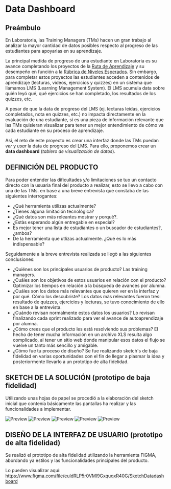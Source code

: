 # Data Dashboard

## Preámbulo

En Laboratoria, las Training Managers (TMs) hacen un gran trabajo al analizar la
mayor cantidad de datos posibles respecto al progreso de las estudiantes para
apoyarlas en su aprendizaje.

La principal medida de progreso de una estudiante en Laboratoria es su avance
completando los proyectos de la [Ruta de Aprendizaje](https://docs.google.com/spreadsheets/d/1AoXQjZnZ5MTPwJPNEGDyvn5vksiOUoPr932TjAldTE4/edit#gid=536983970)
y su desempeño en función a la [Rúbrica de Niveles Esperados](https://docs.google.com/spreadsheets/d/e/2PACX-1vSkQy1waRpQ-16sn7VogiDTy-Fz5e7OSZSYUCiHC_bkLAKYewr4L8pWJ_BG210PeULe-TjLScNQQT_x/pubhtml).
Sin embargo, para completar estos proyectos las estudiantes acceden a contenidos
de aprendizaje (lecturas, videos, ejercicios y quizzes) en un sistema que
llamamos LMS (Learning Management System). El LMS acumula data sobre quién
leyó qué, qué ejercicios se han completado, los resultados de los quizzes, etc.

A pesar de que la data de progreso del LMS (ej. lecturas leídas, ejercicios
  completados, nota en quizzes, etc.) no impacta directamente en la evaluación
  de una estudiante, sí es una pieza de información relevante que las TMs
  quisieran visualizar para tener un mejor entendimiento de cómo va cada
  estudiante en su proceso de aprendizaje.

Así, el reto de este proyecto es crear una interfaz donde las TMs puedan
_ver_ y _usar_ la data de progreso del LMS. Para ello, proponemos crear un
**data dashboard** (_tablero de visualización de datos_).

## DEFINICIÓN DEL PRODUCTO

Para poder entender las dificultades y/o limitaciones se tuo un contacto directo con la usuaria final del producto a realizar, esto se llevo a cabo con una de las TMs. en base a una breve entrevista que constaba de las siguientes interrogantes:

* ¿Qué herramienta utilizas actualmente?
* ¿Tienes alguna limitación tecnológica?
* ¿Què datos son màs releantes mostrar y porquè?.
* ¿Estàs esperando algùn entregable en especial?
* Es mejor tener una lista de estudiantes o un buscador de estudiantes?, ¿ambos?
* De la herramienta que utlizas actualmente. ¿Qué es lo màs indispensable?

Seguidamente a la breve entrevista realizada se llegò a las siguientes conclusiones:

* ¿Quiénes son los principales usuarios de producto?
    Las training managers.
* ¿Cuáles son los objetivos de estos usuarios en relación con el producto?
    Optimizar los tiempos en relación a la búsqueda de avances por alumna.
* ¿Cuáles son los datos más relevantes que quieren ver en la interfaz y por qué. Cómo los descubriste?
    Los datos màs relevantes fueron tres: resultado de quizzes, ejercicios y lecturas, se tuvo conocimiento de ello en base a la entrevista.
* ¿Cuándo revisan normalmente estos datos los usuarios?
    Lo revisan finalizando cada sprint realizado para ver el avance de autoaprendizaje por alumna.
* ¿Cómo crees que el producto les está resolviendo sus problemas?
    El hecho de tener mucha información en un archivo XLS resulta algo complicado, al tener un sitio web donde manipular esos datos el flujo se vuelve un tanto más sencillo y amigable.
* ¿Cómo fue tu proceso de diseño?
    Se fue realizando sketch's de baja fidelidad en varias oportunidades con el fin de llegar a plasmar la idea y posteriormente llevarlo a un prototipo de alta fidelidad.

## SKETCH DE LA SOLUCIÓN (prototipo de baja fidelidad)

Utilizando unas hojas de papel se procedió a la elaboración del sketch inicial que contenía básicamente las pantallas ha realizar y las funcionalidades a implementar.

![Preview](https://github.com/Leydy/lim-2018-05-bc-core-pm-datadashboard/blob/gh-pages/src/images/sketch/1.jpeg)
![Preview](https://github.com/Leydy/lim-2018-05-bc-core-pm-datadashboard/blob/gh-pages/src/images/sketch/2.jpeg)
![Preview](https://github.com/Leydy/lim-2018-05-bc-core-pm-datadashboard/blob/gh-pages/src/images/sketch/3.jpeg)
![Preview](https://github.com/Leydy/lim-2018-05-bc-core-pm-datadashboard/blob/gh-pages/src/images/sketch/4.jpeg)
![Preview](https://github.com/Leydy/lim-2018-05-bc-core-pm-datadashboard/blob/gh-pages/src/images/sketch/5.jpeg)

## DISEÑO DE LA INTERFAZ DE USUARIO (prototipo de alta fidelidad)

Se realizó el prototipo de alta fidelidad utilizando la herramienta FIGMA, abordando ya estilos y las funcionalidades principales del producto.

Lo pueden visualizar aquí:
https://www.figma.com/file/euldRLP5r0VMl9GxquqxR40G/SketchDatadashboard
